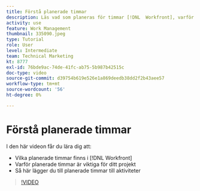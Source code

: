 ```yaml
---
title: Förstå planerade timmar
description: Läs vad som planeras för timmar [!DNL  Workfront], varför planerade timmar är viktiga för ditt projekt och hur du lägger till planerade timmar till aktiviteter.
activity: use
feature: Work Management
thumbnail: 335090.jpeg
type: Tutorial
role: User
level: Intermediate
team: Technical Marketing
kt: 8777
exl-id: 76bde9ac-74de-41fc-ab75-5b987b42515c
doc-type: video
source-git-commit: d39754b619e526e1a869deedb38dd2f2b43aee57
workflow-type: tm+mt
source-wordcount: '56'
ht-degree: 0%

---
```


# Förstå planerade timmar

I den här videon får du lära dig att:

* Vilka planerade timmar finns i [!DNL  Workfront]
* Varför planerade timmar är viktiga för ditt projekt
* Så här lägger du till planerade timmar till aktiviteter

>[!VIDEO](https://video.tv.adobe.com/v/335090/?quality=12)


<!---
learn more urls:
Overview of task duration and duration type
Planned hours overview
--->
